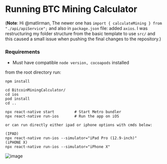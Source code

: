# Running BTC Mining Calculator

(**Note**: 
Hi @matlirman,
The newer one has `import { calculateMining } from "./api/apiService";` and also in `package.json` file: added `axios`. 
I was restructuring my folder structure from the basic template to use `src/` and this caused a small issue when pushing the final changes to the repository.)

### Requirements
* Must have compatible `node version, cocoapods` installed 

from the root directory run:

```
npm install                   

cd BitcoinMiningCalculator/
cd ios
pod install
cd ..

npx react-native start         # Start Metro bundler
npx react-native run-ios       # Run the app on iOS

or can run directly either ipad or iphone options with cmds below:

(IPAD)
npx react-native run-ios --simulator="iPad Pro (12.9-inch)"
(iPHONE X)
npx react-native run-ios --simulator="iPhone X"
```
![image](https://github.com/user-attachments/assets/bce00150-35ce-41e6-96d8-443220ad6994)
